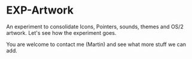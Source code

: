 # EXP-Artwork
An experiment to consolidate Icons, Pointers, sounds, themes and OS/2 artwork.
Let's see how the experiment goes. 

You are welcome to contact me (Martin) and see what more stuff we can add.
